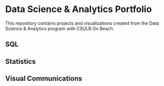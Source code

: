 # Data Science & Analytics Portfolio
This repository contains projects and visualizations created from the Data Science & Analytics program with CSULB Go Beach.

## SQL

## Statistics

## Visual Communications

